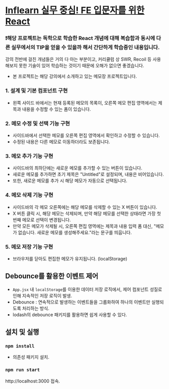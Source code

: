 # [Inflearn 실무 중심! FE 입문자를 위한 React](https://www.inflearn.com/course/%EB%A6%AC%EC%95%A1%ED%8A%B8-%EC%8B%A4%EB%AC%B4%EC%84%9C%EB%B9%84%EC%8A%A4-%EC%A0%9C%EC%9E%91%ED%95%98%EA%B8%B0/dashboard)

### ❗해당 프로젝트는 독학으로 학습한 React 개념에 대해 복습함과 동시에 다른 실무에서의 TIP을 얻을 수 있을까 해서 간단하게 학습중인 내용입니다.

강의 전반에 걸친 개념들은 거의 다 아는 부분이고, 커리큘럼 상 SWR, Recoil 등 사용해보지 못한 기술이 있어 학습하는 것이기 때문에 오해가 없으면 좋겠습니다.

- 본 프로젝트는 해당 강의에서 소개하고 있는 메모장 프로젝트입니다.

### 1. 설계 및 기본 컴포넌트 구현

- 왼쪽 사이드 바에서는 현재 등록된 메모의 목록이, 오른쪽 메모 편집 영역에서는 제목과 내용을 수정할 수 있는 폼이 있습니다.

### 2. 메모 수정 및 선택 기능 구현

- 사이드바에서 선택한 메모를 오른쪽 편집 영역에서 확인하고 수정할 수 있습니다.
- 수정된 내용은 다른 메모로 이동하더라도 보존됩니다.

### 3. 메모 추가 기능 구현

- 사이드바의 최하단에는 새로운 메모를 추가할 수 있는 버튼이 있습니다.
- 새로운 메모를 추가하면 초기 제목은 "Untitled"로 설정되며, 내용은 비어있습니다.
- 또한, 새로운 메모를 추가 시 해당 메모가 자동으로 선택됩니다.

### 4. 메모 삭제 기능 구현

- 사이드바의 각 메모 오른쪽에는 해당 메모를 삭제할 수 있는 X 버튼이 있습니다.
- X 버튼 클릭 시, 해당 메모는 삭제되며, 만약 해당 메모를 선택한 상태라면 가장 첫 번째 메모로 선택이 변경됩니다.
- 만약 모든 메모가 삭제될 시, 오른쪽 편집 영역에는 제목과 내용 입력 폼 대신, "메모가 없습니다. 새로운 메모를 생성해주세요."라는 문구를 띄웁니다.

### 5. 메모 저장 기능 구현

- 브라우저를 닫아도 편집한 메모가 유지됩니다. (localStorage)

## Debounce를 활용한 이벤트 제어

- `App.jsx` 내 `localStorage`를 이용한 데이터 저장 로직에서, 제어 컴포넌트 성질로 인해 지속적인 저장 로직이 발생.
- Debounce : 연속적으로 발생하는 이벤트들을 그룹화하여 하나의 이벤트만 실행되도록 처리하는 방식.
- lodash의 debounce 패키지를 활용하면 쉽게 사용할 수 있다.

## 설치 및 실행

### `npm install`

- 의존성 패키지 설치.

### `npm run start`

http://localhost:3000 접속.
